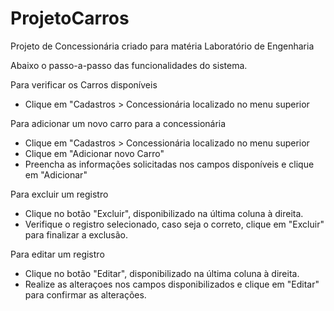# ProjetoCarros
Projeto de Concessionária criado para matéria Laboratório de Engenharia

Abaixo o passo-a-passo das funcionalidades do sistema.

Para verificar os Carros disponíveis
- Clique em "Cadastros > Concessionária localizado no menu superior

Para adicionar um novo carro para a concessionária
- Clique em "Cadastros > Concessionária localizado no menu superior
- Clique em "Adicionar novo Carro"
- Preencha as informações solicitadas nos campos disponíveis e clique em "Adicionar"

Para excluir um registro
- Clique no botão "Excluir", disponibilizado na última coluna à direita.
- Verifique o registro selecionado, caso seja o correto, clique em "Excluir" para finalizar a exclusão.

Para editar um registro
- Clique no botão "Editar", disponibilizado na última coluna à direita.
- Realize as alteraçoes nos campos disponibilizados e clique em "Editar" para confirmar as alterações.
